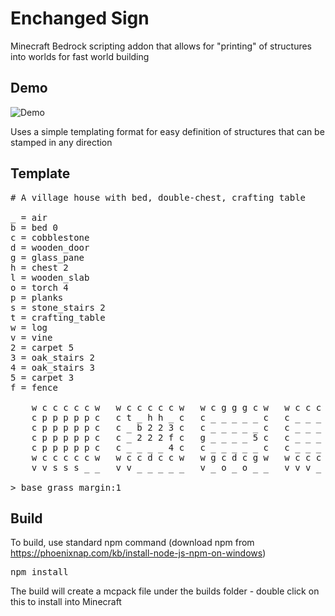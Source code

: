 # Enchanged Sign
Minecraft Bedrock scripting addon that allows for "printing" of structures into worlds for fast world building

## Demo

![Demo](demo.gif)

Uses a simple templating format for easy definition of structures that can be stamped in any direction

## Template

<pre>
# A village house with bed, double-chest, crafting table

_ = air
b = bed 0
c = cobblestone
d = wooden_door
g = glass_pane
h = chest 2
l = wooden_slab
o = torch 4
p = planks
s = stone_stairs 2
t = crafting_table
w = log
v = vine
2 = carpet 5
3 = oak_stairs 2
4 = oak_stairs 3
5 = carpet 3
f = fence

    w c c c c c w   w c c c c c w   w c g g g c w   w c c c c c w   w p p p p p w   _ l p p p l _   _ _ _ l _ _ _ 
    c p p p p p c   c t _ h h _ c   c _ _ _ _ _ c   c _ _ _ _ _ c   p p p p p p p   _ l p p p l _   _ _ _ l _ _ _ 
    c p p p p p c   c _ b 2 2 3 c   c _ _ _ _ _ c   c _ _ _ _ _ c   p p p p p p p   _ l p p p l _   _ _ _ l _ _ _ 
    c p p p p p c   c _ 2 2 2 f c   g _ _ _ _ 5 c   c _ _ _ _ _ c   p p p p p p p   _ l p p p l _   _ _ _ l _ _ _ 
    c p p p p p c   c _ _ _ _ 4 c   c _ _ _ _ _ c   c _ _ _ _ _ c   p p p p p p p   _ l p p p l _   _ _ _ l _ _ _ 
    w c c c c c w   w c c d c c w   w g c d c g w   w c c c c c w   w p p g p p w   _ l p p p l _   _ _ _ l _ _ _ 
    v v s s s _ _   v v _ _ _ _ _   v _ o _ o _ _   v v v _ _ _ _   _ v v _ _ _ _   _ _ v _ _ _ _   _ _ _ _ _ _ _

> base grass margin:1
</pre>

## Build

To build, use standard npm command (download npm from https://phoenixnap.com/kb/install-node-js-npm-on-windows)

<pre>
npm install
</pre>

The build will create a mcpack file under the builds folder - double click on this to install into Minecraft
